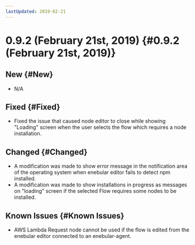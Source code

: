 ```yaml
---
lastUpdated: 2019-02-21
---
```


# 0.9.2 (February 21st, 2019) {#0.9.2 (February 21st, 2019)}

## New {#New}

- N/A

## Fixed {#Fixed}

- Fixed the issue that caused node editor to close while showing "Loading" screen when the user selects the flow which requires a node installation.

## Changed {#Changed}

- A modification was made to show error message in the notification area of the operating system when enebular editor fails to detect npm installed.
- A modification was made to show installations in progress as messages on "loading" screen if the selected Flow requires some nodes to be installed.

## Known Issues {#Known Issues}

- AWS Lambda Request node cannot be used if the flow is edited from the enebular editor connected to an enebular-agent.
